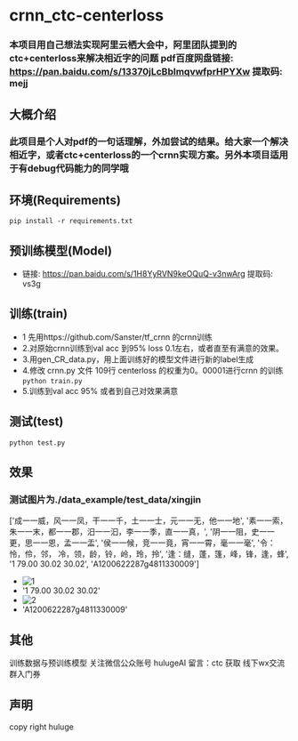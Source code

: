 # crnn_ctc-centerloss

### 本项目用自己想法实现阿里云栖大会中，阿里团队提到的ctc+centerloss来解决相近字的问题 pdf百度网盘链接: https://pan.baidu.com/s/13370jLcBblmqvwfprHPYXw 提取码: mejj 

## 大概介绍
### 此项目是个人对pdf的一句话理解，外加尝试的结果。给大家一个解决相近字，或者ctc+centerloss的一个crnn实现方案。另外本项目适用于有debug代码能力的同学哦

## 环境(Requirements)
```pip install -r requirements.txt```

## 预训练模型(Model)
- 链接: https://pan.baidu.com/s/1H8YyRVN9keOQuQ-v3nwArg 提取码: vs3g

## 训练(train)
- 1 先用https://github.com/Sanster/tf_crnn 的crnn训练
- 2.对原始crnn训练到val acc 到95% loss 0.1左右，或者直至有满意的效果。
- 3.用gen_CR_data.py，用上面训练好的模型文件进行新的label生成
- 4.修改 crnn.py 文件 109行 centerloss 的权重为0。00001进行crnn 的训练 ```python train.py```
- 5.训练到val acc 95% 或者到自己对效果满意


## 测试(test)
```python test.py```

## 效果
### 测试图片为./data_example/test_data/xingjin

['成一一威，风一一凤，干一一千，土一一士，元一一无，他一一地', '素一一索，朱一一末，都一一郡，汨一一汩，李一一季，直一一真，', '阴一一阻，史一一更，思一一恩，孟一一盂', '侯一一候，竞一一竟，宵一一霄，毫一一毫', '令：怜，伶，邻， 冷，领，龄，铃，岭，玲，拎', '逢：缝，蓬，篷，峰，锋，逢，蜂', '1 79.00 30.02 30.02', 'A1200622287g4811330009']

- ![1](https://github.com/tommyMessi/crnn_ctc-centerloss/blob/master/data_example/test_data/xingjin/gg1.jpg)
- '1 79.00 30.02 30.02'
- ![2](https://github.com/tommyMessi/crnn_ctc-centerloss/blob/master/data_example/test_data/xingjin/gg2.jpg)
- 'A1200622287g4811330009'

## 其他
训练数据与预训练模型 关注微信公众账号 hulugeAI 留言：ctc 获取 线下wx交流群入门券


## 声明

copy right huluge
